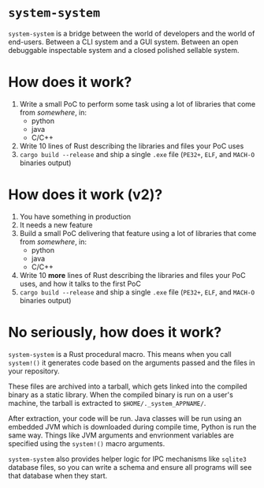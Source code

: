 
# `system-system`

`system-system` is a bridge between the world of developers
and the world of end-users.
Between a CLI system and a GUI system.
Between an open debuggable inspectable system and a closed polished sellable system.


# How does it work?

1. Write a small PoC to perform some task using a lot of libraries that come from _somewhere_, in:
    * python
    * java
    * C/C++
2. Write 10 lines of Rust describing the libraries and files your PoC uses
3. `cargo build --release` and ship a single `.exe` file (`PE32+`, `ELF`, and `MACH-O` binaries output)

# How does it work (v2)?

1. You have something in production
2. It needs a new feature
3. Build a small PoC delivering that feature using a lot of libraries that come from _somewhere_, in:
    * python
    * java
    * C/C++
4. Write 10 **more** lines of Rust describing the libraries and files your PoC uses, and how it talks to the first PoC
5. `cargo build --release` and ship a single `.exe` file (`PE32+`, `ELF`, and `MACH-O` binaries output)


# No seriously, how does it work?

`system-system` is a Rust procedural macro. This means when you call `system!()`
it generates code based on the arguments passed and the files in your repository.

These files are archived into a tarball, which gets linked into the compiled binary as a static library.
When the compiled binary is run on a user's machine, the tarball is extracted to `$HOME/._system_APPNAME/`.

After extraction, your code will be run. Java classes will be run using an embedded JVM which is downloaded during compile time,
Python is run the same way. Things like JVM arguments and envrionment variables are specified using the `system!()` macro arguments.

`system-system` also provides helper logic for IPC mechanisms like `sqlite3` database files, so you can write a schema and ensure all
programs will see that database when they start.


